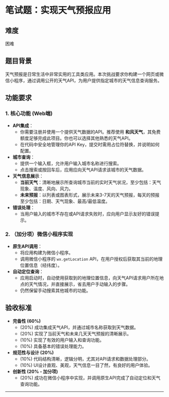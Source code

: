 # 笔试题：实现天气预报应用

## 难度
困难

## 题目背景
天气预报是日常生活中非常实用的工具类应用。本次挑战要求你构建一个网页或微信小程序，通过调用公开的天气API，为用户提供指定城市的天气信息查询服务。

## 功能要求

### 1. 核心功能 (Web端)
- **API集成**：
    - 你需要注册并使用一个提供天气数据的API。推荐使用 **和风天气**，其免费额度足够完成此项目。你也可以选择其他熟悉的天气API。
    - 在代码中安全地管理你的API Key，提交时需用占位符替换，并说明如何配置。
- **城市查询**：
    - 提供一个输入框，允许用户输入城市名称进行搜索。
    - 点击搜索或按回车后，应用应向天气API请求该城市的天气数据。
- **天气信息展示**：
    - **当前天气**：清晰地展示所查询城市当前的实时天气状况，至少包括：天气现象、温度、风向、风力。
    - **未来预报**：以列表或图表形式，展示未来3-7天的天气预报，每天的预报至少包括：日期、天气现象、最高/最低温度。
- **错误处理**：
    - 当用户输入的城市不存在或API请求失败时，应向用户显示友好的错误提示。

### 2. （加分项）微信小程序实现
- **原生API调用**：
    - 将应用构建为微信小程序。
    - 调用微信小程序的 `wx.getLocation` API，在用户授权后获取其当前的地理位置信息（经纬度）。
- **自动定位查询**：
    - 应用启动时，自动使用获取到的地理位置信息，向天气API请求用户所在地点的天气情况，并直接展示，省去用户手动输入的步骤。
    - 仍然保留手动搜索其他城市的功能。

## 验收标准

*   **完备性 (60%)**
    *   (20%) 成功集成天气API，并通过城市名称获取到天气数据。
    *   (20%) 实现了当前天气和未来几天天气预报的清晰展示。
    *   (10%) 实现了有效的用户输入和查询功能。
    *   (10%) 具备基本的错误处理能力。
*   **规范性与设计 (20%)**
    *   (10%) 代码结构清晰，逻辑分明，尤其对API请求和数据处理部分。
    *   (10%) UI设计直观、美观，天气信息一目了然，有良好的用户体验。
*   **创新性 (20% - 加分项)**
    *   (20%) 成功在微信小程序中实现，并调用原生API完成了自动定位和天气查询功能。

---